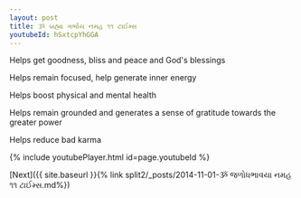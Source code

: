 ```yaml
---
layout: post
title: ૐ બ્રહ્મા ગર્ભાય નમહ ૧૧ ટાઈમ્સ
youtubeId: hSxtcpYhGGA
---
```

 
 
Helps get goodness, bliss and peace and God's blessings
 
Helps remain focused, help generate inner energy 
 
Helps boost physical and mental health 
 
Helps remain grounded and generates a sense of gratitude towards the greater power 
 
Helps reduce bad karma
 
 
 
 


{% include youtubePlayer.html id=page.youtubeId %}
 
[Next]({{ site.baseurl }}{% link  split2/_posts/2014-11-01-ૐ જળોધભાવયા નમહ ૧૧ ટાઈમ્સ.md%})
 
